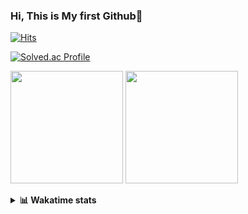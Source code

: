 ### Hi, This is My first Github👋
[![Hits](https://hits.seeyoufarm.com/api/count/incr/badge.svg?url=https%3A%2F%2Fgithub.com%2FJonghyun-Park1027&count_bg=%2379C83D&title_bg=%23555555&icon=&icon_color=%23E7E7E7&title=hits&edge_flat=false)](https://hits.seeyoufarm.com)
<br>

[![Solved.ac Profile](http://mazassumnida.wtf/api/v2/generate_badge?boj=ppjjhh1027)](https://solved.ac/ppjjhh1027/)

<p>
  <img height="180em" src="https://github-readme-stats-eight-rho-29.vercel.app/api?username=Jonghyun-Park1027&show_icons=true&include_all_commits=true&bg_color=30,e96443,904e95&title_color=fff&text_color=fff">
  <img height="180em" src="https://github-readme-stats-eight-rho-29.vercel.app/api/top-langs/?username=Jonghyun-Park1027&layout=compact&bg_color=30,e96443,904e95&title_color=fff&text_color=fff">


</p>
<details>
<summary><b>📊 Wakatime stats</b><br></summary>
<div>
<hr/>




<!--START_SECTION:waka-->
![Code Time](http://img.shields.io/badge/Code%20Time-110%20hrs%2023%20mins-blue)

![Profile Views](http://img.shields.io/badge/Profile%20Views-0-blue)

**🐱 My GitHub Data** 

> 🏆 96 Contributions in the Year 2023
 > 
> 📦 67.7 kB Used in GitHub's Storage 
 > 
> 🚫 Not Opted to Hire
 > 
> 📜 9 Public Repositories 
 > 
> 🔑 6 Private Repositories  
 > 
**I'm an Early 🐤** 

```text
🌞 Morning       25 commits       ████░░░░░░░░░░░░░░░░░░░░░   16.34 % 
🌆 Daytime       81 commits       █████████████░░░░░░░░░░░░   52.94 % 
🌃 Evening       41 commits       ██████░░░░░░░░░░░░░░░░░░░   26.80 % 
🌙 Night          6 commits       █░░░░░░░░░░░░░░░░░░░░░░░░   03.92 % 

```
📅 **I'm Most Productive on Sunday** 

```text
Monday          16 commits       ██░░░░░░░░░░░░░░░░░░░░░░░   10.46 % 
Tuesday         11 commits       █░░░░░░░░░░░░░░░░░░░░░░░░   07.19 % 
Wednesday        7 commits       █░░░░░░░░░░░░░░░░░░░░░░░░   04.58 % 
Thursday         6 commits       █░░░░░░░░░░░░░░░░░░░░░░░░   03.92 % 
Friday          28 commits       ████░░░░░░░░░░░░░░░░░░░░░   18.30 % 
Saturday        42 commits       ██████░░░░░░░░░░░░░░░░░░░   27.45 % 
Sunday          43 commits       ███████░░░░░░░░░░░░░░░░░░   28.10 % 

```


📊 **This Week I Spent My Time On** 

```text
⌚︎ Time Zone: Asia/Seoul

💬 Programming Languages: 
Python                   10 hrs 33 mins      ██████████████████████░░░   90.83 % 
CSV/TSV                  55 mins             ██░░░░░░░░░░░░░░░░░░░░░░░   07.99 % 
Markdown                 8 mins              ░░░░░░░░░░░░░░░░░░░░░░░░░   01.17 % 
Jupyter                  0 secs              ░░░░░░░░░░░░░░░░░░░░░░░░░   00.01 % 

🔥 Editors: 
PyCharm                  11 hrs 37 mins      █████████████████████████   100.00 % 

🐱‍💻 Projects: 
new_codingtest           9 hrs 39 mins       ████████████████████░░░░░   83.16 % 
English_study_Program    1 hr 19 mins        ██░░░░░░░░░░░░░░░░░░░░░░░   11.36 % 
Codingtest-practice      28 mins             █░░░░░░░░░░░░░░░░░░░░░░░░   04.14 % 
personal_project         4 mins              ░░░░░░░░░░░░░░░░░░░░░░░░░   00.71 % 
Unknown Project          4 mins              ░░░░░░░░░░░░░░░░░░░░░░░░░   00.64 % 

💻 Operating System: 
Windows                  11 hrs 37 mins      █████████████████████████   100.00 % 

```

**I Mostly Code in Jupyter Notebook** 

```text
Jupyter Notebook         6 repos             █████████████░░░░░░░░░░░░   54.55 % 
Python                   3 repos             ██████░░░░░░░░░░░░░░░░░░░   27.27 % 
HTML                     1 repo              ██░░░░░░░░░░░░░░░░░░░░░░░   09.09 % 
R                        1 repo              ██░░░░░░░░░░░░░░░░░░░░░░░   09.09 % 

```



 Last Updated on 09/02/2023 18:40:07 UTC
<!--END_SECTION:waka-->
</details>




